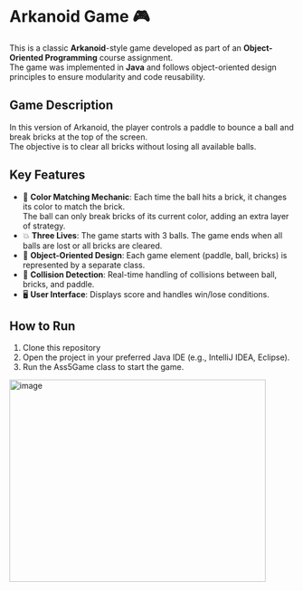 # Arkanoid Game 🎮

This is a classic **Arkanoid**-style game developed as part of an **Object-Oriented Programming** course assignment.  
The game was implemented in **Java** and follows object-oriented design principles to ensure modularity and code reusability.

## Game Description
In this version of Arkanoid, the player controls a paddle to bounce a ball and break bricks at the top of the screen.  
The objective is to clear all bricks without losing all available balls.

## Key Features
- 🎨 **Color Matching Mechanic**: Each time the ball hits a brick, it changes its color to match the brick.  
  The ball can only break bricks of its current color, adding an extra layer of strategy.
- 💥 **Three Lives**: The game starts with 3 balls. The game ends when all balls are lost or all bricks are cleared.
- 🧱 **Object-Oriented Design**: Each game element (paddle, ball, bricks) is represented by a separate class.
- 🧠 **Collision Detection**: Real-time handling of collisions between ball, bricks, and paddle.
- 🖥️ **User Interface**: Displays score and handles win/lose conditions.

## How to Run
1. Clone this repository
2. Open the project in your preferred Java IDE (e.g., IntelliJ IDEA, Eclipse).
3. Run the Ass5Game class to start the game.


<img width="453" height="357" alt="image" src="https://github.com/user-attachments/assets/5ce69aac-e53d-46b2-8399-eeaa5488a0da" />
